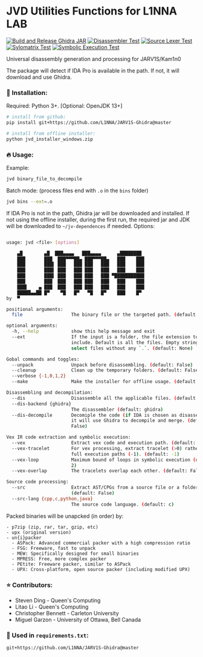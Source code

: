 # JVD Utilities Functions for L1NNA LAB

[![Build and Release Ghidra JAR](https://github.com/L1NNA/JARV1S-Disassembler/actions/workflows/build_ghidra_jar.yml/badge.svg)](https://github.com/L1NNA/JARV1S-Disassembler/actions/workflows/build_ghidra_jar.yml) [![Disassembler Test](https://github.com/L1NNA/JARV1S-Disassembler/actions/workflows/test_disassembler.yml/badge.svg)](https://github.com/L1NNA/JARV1S-Disassembler/actions/workflows/test_disassembler.yml) [![Source Lexer Test](https://github.com/L1NNA/JARV1S-Disassembler/actions/workflows/test_lexer.yml/badge.svg)](https://github.com/L1NNA/JARV1S-Disassembler/actions/workflows/test_lexer.yml) [![Sylomatrix Test](https://github.com/L1NNA/JARV1S-Disassembler/actions/workflows/test_stylomatrix.yml/badge.svg)](https://github.com/L1NNA/JARV1S-Disassembler/actions/workflows/test_stylomatrix.yml) [![Symbolic Execution Test](https://github.com/L1NNA/JARV1S-Disassembler/actions/workflows/test_vex.yml/badge.svg)](https://github.com/L1NNA/JARV1S-Disassembler/actions/workflows/test_vex.yml)

Universal disassembly generation and processing for JARV1S/Kam1n0

The package will detect if IDA Pro is available in the path. If not, it will download and use Ghidra.

### :rocket: Installation:
Required: Python 3+. [Optional: OpenJDK 13+]
```bash
# install from github:
pip install git+https://github.com/L1NNA/JARV1S-Ghidra@master

# install from offline installer:
python jvd_installer_windows.zip
```
### :fire: Usage:
Example:
```bash
jvd binary_file_to_decompile
```
Batch mode: (process files end with `.o` in the `bins` folder)
```bash
jvd bins --ext=.o
```
If IDA Pro is not in the path, Ghidra jar will be downloaded and installed. 
If not using the offline installer, during the first run, the required jar and JDK will be downloaded to `~/jv-dependences` if needed.
Options:
```bash

usage: jvd <file> [options]

    ▄█        ▄█  ███▄▄▄▄   ███▄▄▄▄      ▄████████ 
    ███       ███  ███▀▀▀██▄ ███▀▀▀██▄   ███    ███ 
    ███       ███▌ ███   ███ ███   ███   ███    ███ 
    ███       ███▌ ███   ███ ███   ███   ███    ███ 
    ███       ███▌ ███   ███ ███   ███ ▀███████████ 
    ███       ███  ███   ███ ███   ███   ███    ███ 
    ███▌    ▄ ███  ███   ███ ███   ███   ███    ███ 
    █████▄▄██ █▀    ▀█   █▀   ▀█   █▀    ███    █▀  
by  ▀                                               

positional arguments:
  file                  The binary file or the targeted path. (default: None)

optional arguments:
  -h, --help            show this help message and exit
  --ext                 If the input is a folder, the file extension to
                        include. Default is all the files. Empty string will
                        select files without any `.`. (default: None)

Gobal commands and toggles:
  --unpack              Unpack before disassembling. (default: False)
  --cleanup             Clean up the temporary folders. (default: False)
  --verbose {-1,0,1,2}
  --make                Make the installer for offline usage. (default: False)

Disassembling and decompilation:
  --dis                 Disassemble all the applicable files. (default: False)
  --dis-backend {ghidra}
                        The disassembler (default: ghidra)
  --dis-decompile       Decomiple the code (if IDA is chosen as disassembler,
                        it will use Ghidra to decompile and merge. (default:
                        False)

Vex IR code extraction and symbolic execution:
  --vex                 Extract vex code and execution path. (default: False)
  --vex-tracelet        For vex processing, extract tracelet (>0) rather than
                        full execution paths (-1). (default: -1)
  --vex-loop            Maximum bound of loops in symbolic execution (default:
                        2)
  --vex-overlap         The tracelets overlap each other. (default: False)

Source code processing:
  --src                 Extract AST/CPGs from a source file or a folder.
                        (default: False)
  --src-lang {cpp,c,python,java}
                        The source code language. (default: c)


```
Packed binaries will be unapcked (in order) by:
```
- p7zip (zip, rar, tar, gzip, etc)
- upx (original version)
- un{i}packer
  - ASPack: Advanced commercial packer with a high compression ratio
  - FSG: Freeware, fast to unpack
  - MEW: Specifically designed for small binaries
  - MPRESS: Free, more complex packer
  - PEtite: Freeware packer, similar to ASPack
  - UPX: Cross-platform, open source packer (including modified UPX)
```

### :star: Contributors:
- Steven Ding - Queen's Computing
- Litao Li - Queen's Computing 
- Christopher Bennett - Carleton University
- Miguel Garzon - University of Ottawa, Bell Canada

### 🌵 Used in `requirements.txt`:
```
git+https://github.com/L1NNA/JARV1S-Ghidra@master
```
